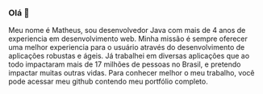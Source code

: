 ### Olá 👋

  Meu nome é Matheus, sou desenvolvedor Java com mais de 4 anos de experiencia em desenvolvimento web. Minha missão é sempre oferecer uma melhor experiencia
para o usuário através do desenvolvimento de aplicações robustas e ágeis. 
  Já trabalhei em diversas aplicações que ao todo impactaram mais de 17 milhões de pessoas no Brasil, e pretendo impactar muitas outras vidas.
Para conhecer melhor o meu trabalho, você pode acessar meu github contendo meu portfólio completo.

